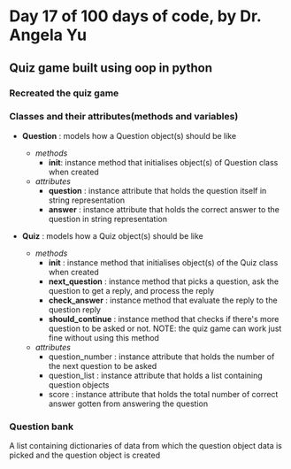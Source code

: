 
# Day 17 of 100 days of code, by Dr. Angela Yu  

## Quiz game built using oop in python  

### Recreated the quiz game  

### Classes and their attributes(methods and variables)
- __Question__ : models how a Question object(s) should be like
  - _methods_
    - __init__: instance method that initialises object(s) of Question class when created
  - _attributes_
      - __question__ : instance attribute that holds the question itself in string representation
      - __answer__ : instance attribute that holds the correct answer to the question in string representation


- __Quiz__ : models how a Quiz object(s) should be like
  - _methods_
    - __init__ : instance method that initialises object(s) of the Quiz class when created
    - __next_question__ : instance method that picks a question, ask the question to get a reply, and process the reply
    - __check_answer__ : instance method that evaluate the reply to the question reply
    - __should_continue__ : instance method that checks if there's more question to be asked or not. NOTE: the quiz game can work just fine without using this method
  - _attributes_
    - question_number : instance attribute that holds the number of the next question to be asked
    - question_list : instance attribute that holds a list containing question objects
    - score : instance attribute that holds the total number of correct answer gotten from answering the question


### Question bank
A list containing  dictionaries of data from which the question object data is picked and the question object is created